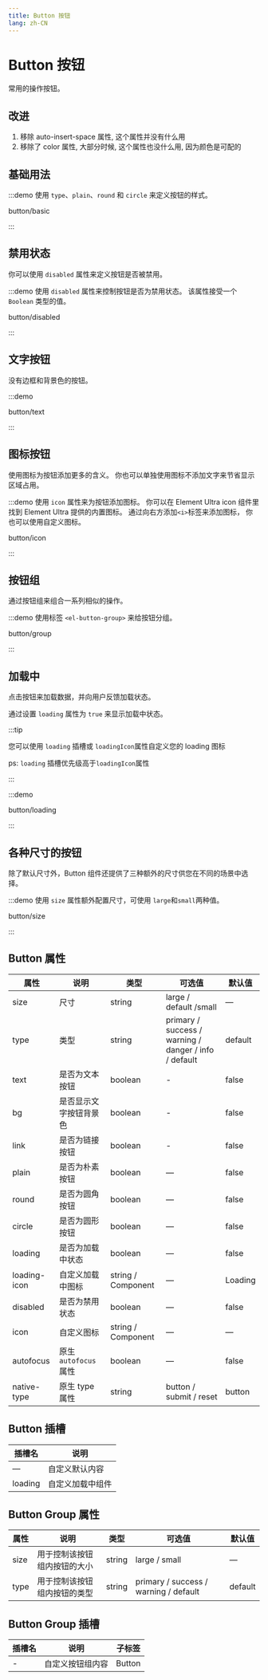 ```yaml
---
title: Button 按钮
lang: zh-CN
---
```


# Button 按钮

常用的操作按钮。

## 改进

1. 移除 auto-insert-space 属性, 这个属性并没有什么用
2. 移除了 color 属性, 大部分时候, 这个属性也没什么用, 因为颜色是可配的

## 基础用法

:::demo 使用 `type`、`plain`、`round` 和 `circle` 来定义按钮的样式。

button/basic

:::

## 禁用状态

你可以使用 `disabled` 属性来定义按钮是否被禁用。

:::demo 使用 `disabled` 属性来控制按钮是否为禁用状态。 该属性接受一个 `Boolean` 类型的值。

button/disabled

:::

## 文字按钮

没有边框和背景色的按钮。

:::demo

button/text

:::

## 图标按钮

使用图标为按钮添加更多的含义。 你也可以单独使用图标不添加文字来节省显示区域占用。

:::demo 使用 `icon` 属性来为按钮添加图标。 你可以在 Element Ultra icon 组件里找到 Element Ultra 提供的内置图标。 通过向右方添加`<i>`标签来添加图标， 你也可以使用自定义图标。

button/icon

:::

## 按钮组

通过按钮组来组合一系列相似的操作。

:::demo 使用标签 `<el-button-group>` 来给按钮分组。

button/group

:::

## 加载中

点击按钮来加载数据，并向用户反馈加载状态。

通过设置 `loading` 属性为 `true` 来显示加载中状态。

:::tip

您可以使用 `loading` 插槽或 `loadingIcon`属性自定义您的 loading 图标

ps: `loading` 插槽优先级高于`loadingIcon`属性

:::

:::demo

button/loading

:::

## 各种尺寸的按钮

除了默认尺寸外，Button 组件还提供了三种额外的尺寸供您在不同的场景中选择。

:::demo 使用 `size` 属性额外配置尺寸，可使用 `large`和`small`两种值。

button/size

:::

## Button 属性

| 属性         | 说明                  | 类型               | 可选值                                                | 默认值  |
| ------------ | --------------------- | ------------------ | ----------------------------------------------------- | ------- |
| size         | 尺寸                  | string             | large / default /small                                | —       |
| type         | 类型                  | string             | primary / success / warning / danger / info / default | default |
| text         | 是否为文本按钮        | boolean            | -                                                 | false       |
| bg         | 是否显示文字按钮背景色        | boolean            | -                                                 | false      |
| link         | 是否为链接按钮        | boolean            | -                                                 | false      |
| plain        | 是否为朴素按钮        | boolean            | —                                                     | false   |
| round        | 是否为圆角按钮        | boolean            | —                                                     | false   |
| circle       | 是否为圆形按钮        | boolean            | —                                                     | false   |
| loading      | 是否为加载中状态      | boolean            | —                                                     | false   |
| loading-icon | 自定义加载中图标      | string / Component | —                                                     | Loading |
| disabled     | 是否为禁用状态        | boolean            | —                                                     | false   |
| icon         | 自定义图标            | string / Component | —                                                     | —       |
| autofocus    | 原生 `autofocus` 属性 | boolean            | —                                                     | false   |
| native-type  | 原生 type 属性        | string             | button / submit / reset                               | button  |

## Button 插槽

| 插槽名  | 说明             |
| ------- | ---------------- |
| —       | 自定义默认内容   |
| loading | 自定义加载中组件 |

## Button Group 属性

| 属性 | 说明                         | 类型   | 可选值                                | 默认值  |
| ---- | ---------------------------- | ------ | ------------------------------------- | ------- |
| size | 用于控制该按钮组内按钮的大小 | string | large / small                         | —       |
| type | 用于控制该按钮组内按钮的类型 | string | primary / success / warning / default | default |

## Button Group 插槽

| 插槽名 | 说明             | 子标签 |
| ------ | ---------------- | ------ |
| -      | 自定义按钮组内容 | Button |
